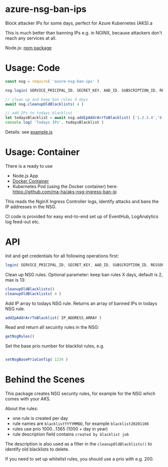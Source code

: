# azure-nsg-ban-ips
Block attacker IPs for some days, perfect for Azure Kubernetes (AKS).a

This is much better than banning IPs e.g. in NGINX, 
because attackers don't reach any services at all.

Node.js: [npm package](https://www.npmjs.com/package/azure-nsg-ban-ips)

# Usage: Code

```javascript
const nsg = require( 'azure-nsg-ban-ips' )

nsg.login( SERVICE_PRICIPAL_ID, SECRET_KEY, AAD_ID, SUBSCRIPTION_ID, RESSOURCE_GROUP, NSG_NAME )

// clean up and keep ban rules 4 days
await nsg.cleanupOldBlacklists( 4 )

// add IPs to todays blacklist
let todaysBlacklist = await nsg.addIpAddrArrToBlacklist( ['1.2.3.4','6.6.6.6'] )
console.log( 'Todays IPs', todaysBlacklist )
```

Details: see [example.js](example.js) 

# Usage: Container

There is a ready to use 
- Node.js App
- [Docker Container](https://hub.docker.com/r/mahade70/aks-nsg-ingress-ban-ip)
- Kubernetes Pod (using the Docker container)
here: https://github.com/ma-ha/aks-nsg-ingress-ban-ip

This reads the NginX Ingress Controller logs, identify attacks and bans the IP addresses in the NSG.

CI code is provided for easy end-to-end set up of EventHub, LogAnalytics log feed-out etc.

# API

Init and get credentials for all following operations first:
```javascript
login( SERVICE_PRICIPAL_ID, SECRET_KEY, AAD_ID, SUBSCRIPTION_ID, RESSOURCE_GROUP, NSG_NAME )
```

Clean up NSG rules. Optional parameter: keep ban rules X days, default is 2, max is 13:
```javascript
cleanupOldBlacklists()
cleanupOldBlacklists( 4 )
```

Add IP array to todays NSG rule. Returns an array of banned IPs in todays NSG rule.
```javascript
addIpAddrArrToBlacklist( IP_ADDRESS_ARRAY )
```

Read and return all secuirity rules in the NSG:
```javascript
getNsgRules()
```
Set the base prio number for blacklist rules, e.g.
```javascript

setNsgBasePrioConfig( 1234 )
```

# Behind the Scenes

This package creates NSG security rules, for example for the NSG which comes with your AKS.

About the rules:
- one rule is created per day
- rule names are `blacklistYYYYMMDD`, for example `blacklist20201108`
- rules use prio 1000...1365 (1000 + day in year)
- rule description field contains `created by blacklist job`

The description is also used as a filter in the `cleanupOldBlacklists()` 
to identify old blacklists to delete.

If you need to set up whitelist rules, you should use a prio with e.g. 200.